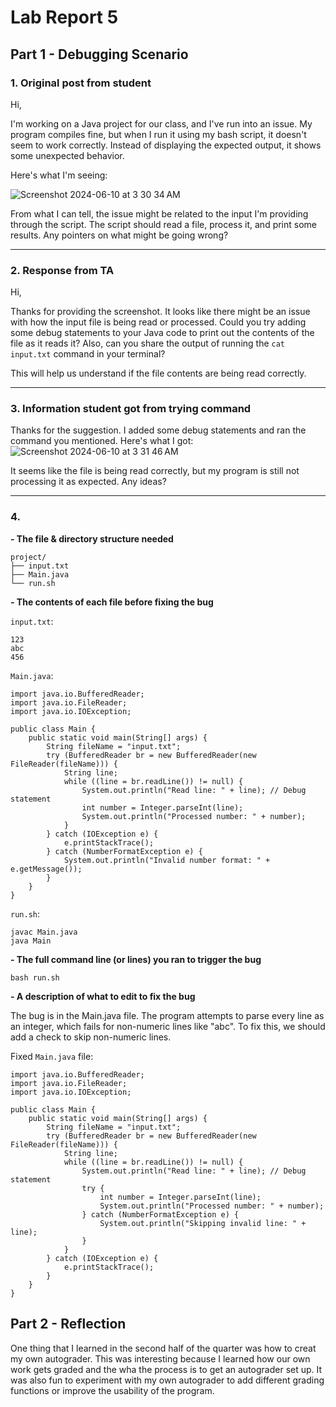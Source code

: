 # Lab Report 5

## Part 1 - Debugging Scenario

### 1. Original post from student

Hi,

I'm working on a Java project for our class, and I've run into an issue. My program compiles fine, but when I run it using my bash script, it doesn't seem to work correctly. Instead of displaying the expected output, it shows some unexpected behavior.

Here's what I'm seeing: 

![Screenshot 2024-06-10 at 3 30 34 AM](https://github.com/kavipj/cse15l-lab-reports/assets/146383794/e5d8a24a-a5d2-4047-92ba-a4eb3d49233e)

From what I can tell, the issue might be related to the input I'm providing through the script. The script should read a file, process it, and print some results. Any pointers on what might be going wrong?

---

### 2. Response from TA

Hi,

Thanks for providing the screenshot. It looks like there might be an issue with how the input file is being read or processed. Could you try adding some debug statements to your Java code to print out the contents of the file as it reads it? Also, can you share the output of running the `cat input.txt` command in your terminal?

This will help us understand if the file contents are being read correctly.

---

### 3. Information student got from trying command

Thanks for the suggestion. I added some debug statements and ran the command you mentioned. Here's what I got: ![Screenshot 2024-06-10 at 3 31 46 AM](https://github.com/kavipj/cse15l-lab-reports/assets/146383794/94f44101-62e3-43c6-a3cc-bae31e0ce77c)

It seems like the file is being read correctly, but my program is still not processing it as expected. Any ideas?

---

### 4.

**- The file & directory structure needed**

```
project/
├── input.txt
├── Main.java
└── run.sh
```

**- The contents of each file before fixing the bug**

`input.txt`:

```
123
abc
456
```

`Main.java`:

```
import java.io.BufferedReader;
import java.io.FileReader;
import java.io.IOException;

public class Main {
    public static void main(String[] args) {
        String fileName = "input.txt";
        try (BufferedReader br = new BufferedReader(new FileReader(fileName))) {
            String line;
            while ((line = br.readLine()) != null) {
                System.out.println("Read line: " + line); // Debug statement
                int number = Integer.parseInt(line);
                System.out.println("Processed number: " + number);
            }
        } catch (IOException e) {
            e.printStackTrace();
        } catch (NumberFormatException e) {
            System.out.println("Invalid number format: " + e.getMessage());
        }
    }
}
```

`run.sh`:

```
javac Main.java
java Main
```

**- The full command line (or lines) you ran to trigger the bug**

`bash run.sh`

**- A description of what to edit to fix the bug**

The bug is in the Main.java file. The program attempts to parse every line as an integer, which fails for non-numeric lines like "abc". To fix this, we should add a check to skip non-numeric lines.

Fixed  `Main.java` file:

```
import java.io.BufferedReader;
import java.io.FileReader;
import java.io.IOException;

public class Main {
    public static void main(String[] args) {
        String fileName = "input.txt";
        try (BufferedReader br = new BufferedReader(new FileReader(fileName))) {
            String line;
            while ((line = br.readLine()) != null) {
                System.out.println("Read line: " + line); // Debug statement
                try {
                    int number = Integer.parseInt(line);
                    System.out.println("Processed number: " + number);
                } catch (NumberFormatException e) {
                    System.out.println("Skipping invalid line: " + line);
                }
            }
        } catch (IOException e) {
            e.printStackTrace();
        }
    }
}
```

## Part 2 - Reflection

One thing that I learned in the second half of the quarter was how to creat my own autograder. This was interesting because I learned how our own work gets graded and the wha the process is to get an autograder set up. It was also fun to experiment with my own autograder to add different grading functions or improve the usability of the program. 
